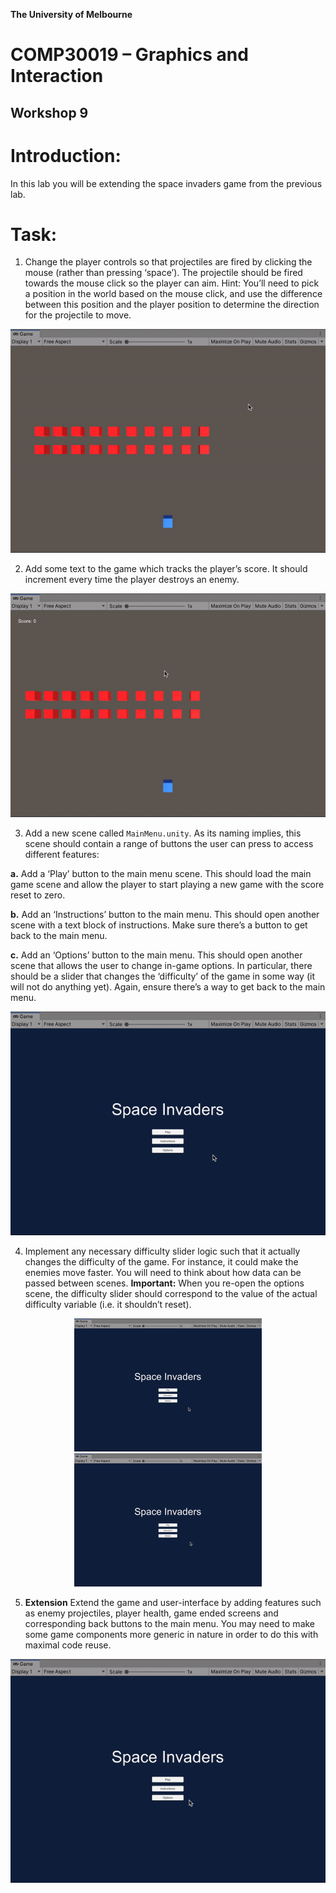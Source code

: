 **The University of Melbourne**
# COMP30019 – Graphics and Interaction

## Workshop 9

# Introduction:

In this lab you will be extending the space invaders game from the previous lab.

# Task:


1. Change the player controls so that projectiles are fired by clicking the mouse (rather than pressing ‘space’). The projectile should be fired towards the mouse click so the player can aim. Hint: You’ll need to pick a position in the world based on the mouse click, and use the difference between this position and the player position to determine the direction for the projectile to move.

<p align="center">
  <img src="Gifs/Q1.gif">
</p>


2. Add some text to the game which tracks the player’s score. It should increment every time the player destroys an enemy.

<p align="center">
  <img src="Gifs/Q2.gif">
</p>


3. Add a new scene called `MainMenu.unity`. As its naming implies, this scene should contain a range of buttons the user can press to access different features:

**a.** Add a ‘Play’ button to the main menu scene. This should load the main game scene and allow the player to start playing a new game with the score reset to zero.

**b.** Add an ‘Instructions’ button to the main menu. This should open another scene with a text block of instructions. Make sure there’s a button to get back to the main menu.

**c.** Add an ‘Options’ button to the main menu. This should open another scene that allows the user to change in-game options. In particular, there should be a slider that changes the ‘difficulty’ of the game in some way (it will not do anything yet). Again, ensure there’s a way to get back to the main menu.

<p align="center">
  <img src="Gifs/Q3.gif">
</p>


4. Implement any necessary difficulty slider logic such that it actually changes the difficulty of the game. For instance, it could make the enemies move faster. You will need to think about how data can be passed between scenes. **Important:** When you re-open the options scene, the difficulty slider should correspond to the value of the actual difficulty variable (i.e. it shouldn’t reset).

<p align="center">
  <img src="Gifs/Q4a.gif"width="300">
  <img src="Gifs/Q4b.gif"width="300">
</p>


5. **Extension** Extend the game and user-interface by adding features such as enemy projectiles, player health, game ended screens and corresponding back buttons to the main menu. You may need to make some game components more generic in nature in order to do this with maximal code reuse.


<p align="center">
  <img src="Gifs/Q5.gif">
</p>


